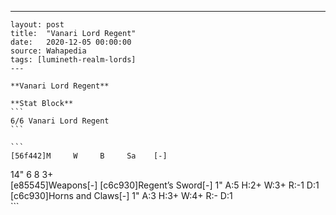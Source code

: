---
    layout: post
    title:  "Vanari Lord Regent"
    date:   2020-12-05 00:00:00
    source: Wahapedia
    tags: [lumineth-realm-lords]
    ---
    
    **Vanari Lord Regent**
    
    **Stat Block**
    ```
    6/6 Vanari Lord Regent
    ```
    
    ```
    [56f442]M     W     B     Sa    [-]
14"   6     8     3+    
[e85545]Weapons[-]
[c6c930]Regent’s Sword[-]
1"     A:5    H:2+   W:3+   R:-1   D:1   
[c6c930]Horns and Claws[-]
1"     A:3    H:3+   W:4+   R:-    D:1   
    ```
    
    
    